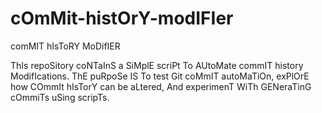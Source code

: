 # cOmMit-histOrY-modIFIer
comMIT hIsToRY MoDifIER

ThIs repoSitory coNTaInS a SiMplE scriPt To AUtoMate commIT history ModifIcations. ThE puRpoSe IS To test Git coMmIT autoMaTiOn, exPlOrE how COmmIt hIsTorY can be aLtered, And experimenT WiTh GENeraTinG cOmmiTs uSing scripTs.
